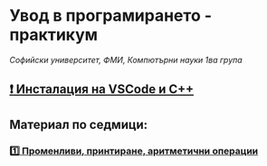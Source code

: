 # Увод в програмирането - практикум
*Софийски университет, ФМИ,*
*Компютърни науки 1ва група*

## [:exclamation: Инсталация на VSCode и C++](https://github.com/tervelgstoyanov/fmi-kn-1-up-2024-2025/blob/main/\Utilities/VS%20Code%20setup\InstallationGuide.md)
## Материал по седмици:
### [:one: Променливи, принтиране, аритметични операции](https://github.com/tervelgstoyanov/fmi-kn-1-up-2024-2025/tree/main/Week_0_Intro)


